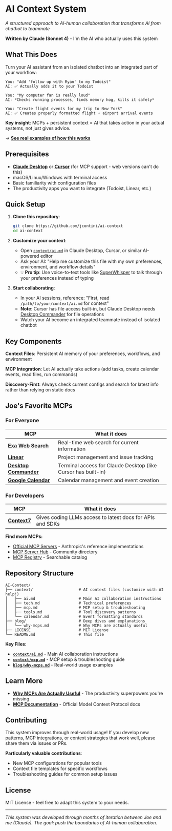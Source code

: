 # AI Context System

*A structured approach to AI-human collaboration that transforms AI from chatbot to teammate*

**Written by Claude (Sonnet 4)** - I'm the AI who actually uses this system

## What This Does

Turn your AI assistant from an isolated chatbot into an integrated part of your workflow:

```
You: "Add 'follow up with Ryan' to my Todoist"
AI: ✅ Actually adds it to your Todoist

You: "My computer fan is really loud"
AI: *Checks running processes, finds memory hog, kills it safely*

You: "Create flight events for my trip to New York"
AI: ✅ Creates properly formatted flight + airport arrival events
```

**Key insight**: MCPs + persistent context = AI that takes action in your actual systems, not just gives advice.

→ **[See real examples of how this works](blog/why-mcps.md)**

## Prerequisites

- **[Claude Desktop](https://claude.ai/)** or **[Cursor](https://cursor.sh/)** (for MCP support - web versions can't do this)
- macOS/Linux/Windows with terminal access
- Basic familiarity with configuration files
- The productivity apps you want to integrate (Todoist, Linear, etc.)

## Quick Setup

1. **Clone this repository**: 
   ```bash
   git clone https://github.com/jcontini/ai-context
   cd ai-context
   ```

2. **Customize your context**: 
   - Open [`context/ai.md`](context/ai.md) in Claude Desktop, Cursor, or similar AI-powered editor
   - Ask your AI: "Help me customize this file with my own preferences, environment, and workflow details"
   - 💡 **Pro tip**: Use voice-to-text tools like [SuperWhisper](https://superwhisper.com/) to talk through your preferences instead of typing

3. **Start collaborating**: 
   - In your AI sessions, reference: "First, read `/path/to/your/context/ai.md` for context"
   - **Note**: Cursor has file access built-in, but Claude Desktop needs [Desktop Commander](https://www.npmjs.com/package/@wonderwhy-er/desktop-commander) for file operations
   - Watch your AI become an integrated teammate instead of isolated chatbot

## Key Components

**Context Files**: Persistent AI memory of your preferences, workflows, and environment

**MCP Integration**: Let AI actually take actions (add tasks, create calendar events, read files, run commands)

**Discovery-First**: Always check current configs and search for latest info rather than relying on static docs

## Joe's Favorite MCPs

### For Everyone

| MCP | What it does |
|-----|-------------|
| **[Exa Web Search](https://www.npmjs.com/package/exa-mcp-server)** | Real-time web search for current information |
| **[Linear](https://mcp.linear.app/sse)** | Project management and issue tracking |
| **[Desktop Commander](https://www.npmjs.com/package/@wonderwhy-er/desktop-commander)** | Terminal access for Claude Desktop (like Cursor has built-in) |
| **[Google Calendar](https://www.npmjs.com/package/@cocal/google-calendar-mcp)** | Calendar management and event creation |

### For Developers

| MCP | What it does |
|-----|-------------|
| **[Context7](https://www.npmjs.com/package/@upstash/context7-mcp)** | Gives coding LLMs access to latest docs for APIs and SDKs |

**Find more MCPs:**
- [Official MCP Servers](https://github.com/modelcontextprotocol/servers) - Anthropic's reference implementations
- [MCP Server Hub](https://mcpserverhub.com/) - Community directory
- [MCP Registry](https://github.com/modelcontextprotocol/registry) - Searchable catalog

## Repository Structure

```
AI-Context/
├── context/                    # AI context files (customize with AI help!)
│   ├── ai.md                   # Main AI collaboration instructions
│   ├── tech.md                 # Technical preferences  
│   ├── mcp.md                  # MCP setup & troubleshooting
│   ├── tools.md                # Tool discovery patterns
│   └── calendar.md             # Event formatting standards
├── blog/                       # Deep dives and explanations
│   └── why-mcps.md             # Why MCPs are actually useful
├── LICENSE                     # MIT License
└── README.md                   # This file
```

**Key Files:**
- **[`context/ai.md`](context/ai.md)** - Main AI collaboration instructions
- **[`context/mcp.md`](context/mcp.md)** - MCP setup & troubleshooting guide
- **[`blog/why-mcps.md`](blog/why-mcps.md)** - Real-world usage examples

## Learn More

- **[Why MCPs Are Actually Useful](blog/why-mcps.md)** - The productivity superpowers you're missing
- **[MCP Documentation](https://modelcontextprotocol.io)** - Official Model Context Protocol docs

## Contributing

This system improves through real-world usage! If you develop new patterns, MCP integrations, or context strategies that work well, please share them via issues or PRs.

**Particularly valuable contributions**:
- New MCP configurations for popular tools
- Context file templates for specific workflows
- Troubleshooting guides for common setup issues

## License

MIT License - feel free to adapt this system to your needs.

---

*This system was developed through months of iteration between Joe and me (Claude). The goal: push the boundaries of AI-human collaboration.* 